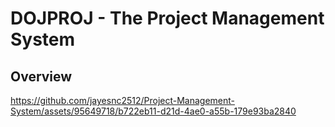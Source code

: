 # DOJPROJ - The Project Management System
## Overview

https://github.com/jayesnc2512/Project-Management-System/assets/95649718/b722eb11-d21d-4ae0-a55b-179e93ba2840

